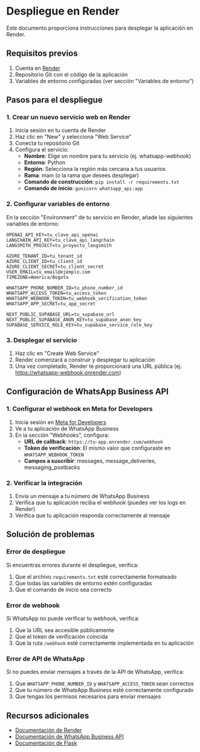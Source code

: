 # Despliegue en Render

Este documento proporciona instrucciones para desplegar la aplicación en Render.

## Requisitos previos

1. Cuenta en [Render](https://render.com/)
2. Repositorio Git con el código de la aplicación
3. Variables de entorno configuradas (ver sección "Variables de entorno")

## Pasos para el despliegue

### 1. Crear un nuevo servicio web en Render

1. Inicia sesión en tu cuenta de Render
2. Haz clic en "New" y selecciona "Web Service"
3. Conecta tu repositorio Git
4. Configura el servicio:
   - **Nombre**: Elige un nombre para tu servicio (ej. whatsapp-webhook)
   - **Entorno**: Python
   - **Región**: Selecciona la región más cercana a tus usuarios
   - **Rama**: main (o la rama que desees desplegar)
   - **Comando de construcción**: `pip install -r requirements.txt`
   - **Comando de inicio**: `gunicorn whatsapp_api:app`

### 2. Configurar variables de entorno

En la sección "Environment" de tu servicio en Render, añade las siguientes variables de entorno:

```
OPENAI_API_KEY=tu_clave_api_openai
LANGCHAIN_API_KEY=tu_clave_api_langchain
LANGSMITH_PROJECT=tu_proyecto_langsmith

AZURE_TENANT_ID=tu_tenant_id
AZURE_CLIENT_ID=tu_client_id
AZURE_CLIENT_SECRET=tu_client_secret
USER_EMAIL=tu_email@ejemplo.com
TIMEZONE=America/Bogota

WHATSAPP_PHONE_NUMBER_ID=tu_phone_number_id
WHATSAPP_ACCESS_TOKEN=tu_access_token
WHATSAPP_WEBHOOK_TOKEN=tu_webhook_verification_token
WHATSAPP_APP_SECRET=tu_app_secret

NEXT_PUBLIC_SUPABASE_URL=tu_supabase_url
NEXT_PUBLIC_SUPABASE_ANON_KEY=tu_supabase_anon_key
SUPABASE_SERVICE_ROLE_KEY=tu_supabase_service_role_key
```

### 3. Desplegar el servicio

1. Haz clic en "Create Web Service"
2. Render comenzará a construir y desplegar tu aplicación
3. Una vez completado, Render te proporcionará una URL pública (ej. https://whatsapp-webhook.onrender.com)

## Configuración de WhatsApp Business API

### 1. Configurar el webhook en Meta for Developers

1. Inicia sesión en [Meta for Developers](https://developers.facebook.com/)
2. Ve a tu aplicación de WhatsApp Business
3. En la sección "Webhooks", configura:
   - **URL de callback**: `https://tu-app.onrender.com/webhook`
   - **Token de verificación**: El mismo valor que configuraste en `WHATSAPP_WEBHOOK_TOKEN`
   - **Campos a suscribir**: messages, message_deliveries, messaging_postbacks

### 2. Verificar la integración

1. Envía un mensaje a tu número de WhatsApp Business
2. Verifica que tu aplicación reciba el webhook (puedes ver los logs en Render)
3. Verifica que tu aplicación responda correctamente al mensaje

## Solución de problemas

### Error de despliegue

Si encuentras errores durante el despliegue, verifica:

1. Que el archivo `requirements.txt` esté correctamente formateado
2. Que todas las variables de entorno estén configuradas
3. Que el comando de inicio sea correcto

### Error de webhook

Si WhatsApp no puede verificar tu webhook, verifica:

1. Que la URL sea accesible públicamente
2. Que el token de verificación coincida
3. Que la ruta `/webhook` esté correctamente implementada en tu aplicación

### Error de API de WhatsApp

Si no puedes enviar mensajes a través de la API de WhatsApp, verifica:

1. Que `WHATSAPP_PHONE_NUMBER_ID` y `WHATSAPP_ACCESS_TOKEN` sean correctos
2. Que tu número de WhatsApp Business esté correctamente configurado
3. Que tengas los permisos necesarios para enviar mensajes

## Recursos adicionales

- [Documentación de Render](https://render.com/docs)
- [Documentación de WhatsApp Business API](https://developers.facebook.com/docs/whatsapp)
- [Documentación de Flask](https://flask.palletsprojects.com/)
